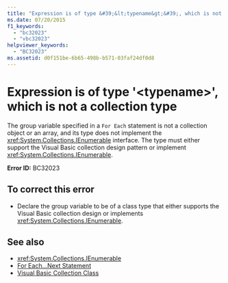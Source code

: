 ```yaml
---
title: "Expression is of type &#39;&lt;typename&gt;&#39;, which is not a collection type"
ms.date: 07/20/2015
f1_keywords: 
  - "bc32023"
  - "vbc32023"
helpviewer_keywords: 
  - "BC32023"
ms.assetid: d0f151be-6b65-498b-b571-03faf24df0d8
---
```

# Expression is of type &#39;&lt;typename&gt;&#39;, which is not a collection type
The group variable specified in a `For Each` statement is not a collection object or an array, and its type does not implement the <xref:System.Collections.IEnumerable> interface. The type must either support the Visual Basic collection design pattern or implement <xref:System.Collections.IEnumerable>.  
  
 **Error ID:** BC32023  
  
## To correct this error  
  
-   Declare the group variable to be of a class type that either supports the Visual Basic collection design or implements <xref:System.Collections.IEnumerable>.  
  
## See also

- <xref:System.Collections.IEnumerable>  
- [For Each...Next Statement](../../visual-basic/language-reference/statements/for-each-next-statement.md)  
- [Visual Basic Collection Class](../../visual-basic/programming-guide/concepts/collections.md#visual-basic-collection-class)
